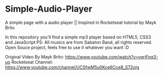 # Simple-Audio-Player
A simple page with a audio player || Inspired in Rocketseat tutorial by Mayk Brito

In this repository you'll find a simple mp3 player based on HTML5, CSS3 and JavaScript
PS: All musics are from Sabaton Band, all rights reserved.
Open Souce project, feels free to use it whatever you want :D

Original Video By Mayk Brito: https://www.youtube.com/watch?v=vqrjFnq3-uo
Rocketseat Channel: https://www.youtube.com/channel/UCSfwM5u0Kce6Cce8_S72olg
